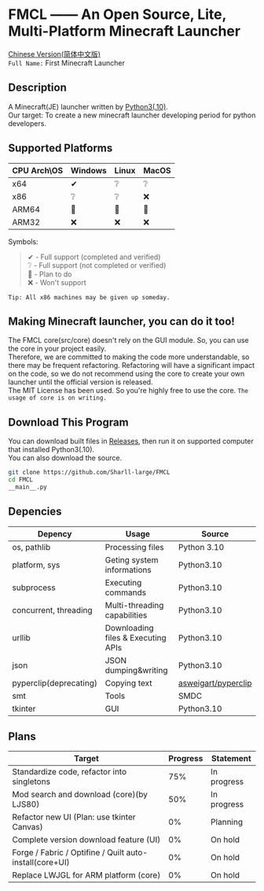 # FMCL —— An Open Source, Lite, Multi-Platform Minecraft Launcher

[Chinese Version(简体中文版)](https://github.com/Sharll-large/FMCL/blob/main/README.zh.md)  
`Full Name:` First Minecraft Launcher

## Description

A Minecraft(JE) launcher written by [Python3(.10)](https://github.com/python/cpython/tree/3.10).  
Our target: To create a new minecraft launcher developing period for python developers.

## Supported Platforms

| CPU Arch\OS | Windows | Linux | MacOS |  
|-------------|---------|-------|-------|  
| x64         | ✔       | ❔     | ❔     |  
| x86         | ❔       | ❔     | ❌     |  
| ARM64       | 📌      | 📌    | 📌    |  
| ARM32       | ❌       | ❌     | ❌     |  

Symbols:
> ✔ - Full support (completed and verified)  
> ❔ - Full support (not completed or verified)  
> 📌 - Plan to do  
> ❌ - Won't support

`Tip: All x86 machines may be given up someday.`

## Making Minecraft launcher, you can do it too!

The FMCL core(src/core) doesn't rely on the GUI module. So, you can use the core in your project easily.  
Therefore, we are committed to making the code more understandable, so there may be frequent refactoring. Refactoring
will have a significant impact on the code, so we do not recommend using the core to create your own launcher until the
official version is released.  
The MIT License has been used. So you're highly free to use the core.
`The usage of core is on writing.`

## Download This Program

You can download built files in [Releases](https://github.com/Sharll-large/FMCL/releases), then run it on supported
computer that installed Python3(.10).  
You can also download the source.

```bash  
git clone https://github.com/Sharll-large/FMCL
cd FMCL
__main__.py  
```

## Depencies

| Depency                | Usage                              | Source                                                                    |  
|------------------------|------------------------------------|---------------------------------------------------------------------------|  
| os, pathlib            | Processing files                   | Python 3.10                                                               |  
| platform, sys          | Geting system informations         | Python3.10                                                                |  
| subprocess             | Executing commands                 | Python3.10                                                                |  
| concurrent, threading  | Multi-threading capabilities       | Python3.10                                                                |  
| urllib                 | Downloading files & Executing APIs | Python3.10                                                                |  
| json                   | JSON dumping&writing               | Python3.10                                                                |  
| pyperclip(deprecating) | Copying text                       | [asweigart/pyperclip](https://github.com/asweigart/pyperclip/tree/master) |  
| smt                    | Tools                              | SMDC                                                                      |  
| tkinter                | GUI                                | Python3.10                                                                |  

## Plans

| Target                                                  | Progress | Statement   |  
|---------------------------------------------------------|----------|-------------|  
| Standardize code, refactor into singletons              | 75%      | In progress |  
| Mod search and download (core)(by LJS80)                | 50%      | In progress |  
| Refactor new UI (Plan: use tkinter Canvas)              | 0%       | Planning    |  
| Complete version download feature (UI)                  | 0%       | On hold     |  
| Forge / Fabric / Optifine / Quilt auto-install(core+UI) | 0%       | On hold     |  
| Replace LWJGL for ARM platform (core)                   | 0%       | On hold     |
